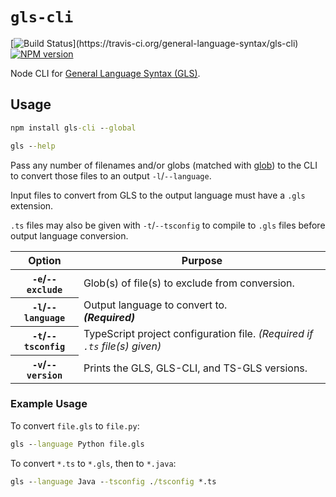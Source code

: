 # `gls-cli`

[![Build Status](https://travis-ci.org/general-language-syntax/gls-cli.svg?)](https://travis-ci.org/general-language-syntax/gls-cli)
[![NPM version](https://badge.fury.io/js/gls-cli.svg)](http://badge.fury.io/js/gls-cli)

Node CLI for [General Language Syntax (GLS)](https://github.com/general-language-syntax/GLS).

## Usage

```cmd
npm install gls-cli --global

gls --help
```

Pass any number of filenames and/or globs (matched with [glob]()) to the CLI to convert those files to an output `-l`/`--language`.

Input files to convert from GLS to the output language must have a `.gls` extension.

`.ts` files may also be given with `-t`/`--tsconfig` to compile to `.gls` files before output language conversion.

<table>
    <thead>
        <th>Option</th>
        <th>Purpose</th>
    </thead>
    <tbody>
        <tr>
            <th><code>-e</code>/<code>--exclude</code></th>
            <td>Glob(s) of file(s) to exclude from conversion.</td>
        </tr>
        <tr>
            <th><code>-l</code>/<code>--language</code></th>
            <td>
                Output language to convert to.
                </br >
                <em><strong>(Required)</strong></em>
            </td>
        </tr>
        <tr>
            <th><code>-t</code>/<code>--tsconfig</code></th>
            <td>
                TypeScript project configuration file.
                <em>(Required if <code>.ts</code> file(s) given)</em>
            </td>
        </tr>
        <tr>
            <th><code>-v</code>/<code>--version</code></th>
            <td>Prints the GLS, GLS-CLI, and TS-GLS versions.</td>
        </tr>
    </tbody>
</table>

### Example Usage

To convert `file.gls` to `file.py`:

```cmd
gls --language Python file.gls
```

To convert `*.ts` to `*.gls`, then to `*.java`:

```cmd
gls --language Java --tsconfig ./tsconfig *.ts
```